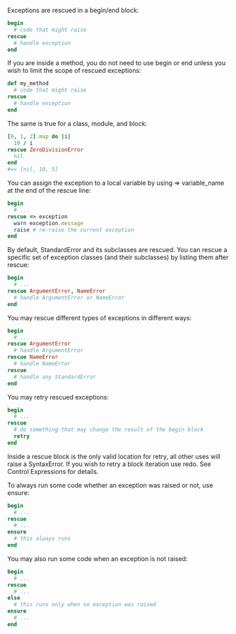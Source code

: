 Exceptions are rescued in a begin/end block:
```ruby
begin
  # code that might raise
rescue
  # handle exception
end
```

If you are inside a method, you do not need to use begin or end unless you wish to limit the scope of rescued exceptions:
```ruby
def my_method
  # code that might raise
rescue
  # handle exception
end
```

The same is true for a class, module, and block:
```ruby
[0, 1, 2].map do |i|
  10 / i
rescue ZeroDivisionError
  nil
end
#=> [nil, 10, 5]
```

You can assign the exception to a local variable by using => variable_name at the end of the rescue line:
```ruby
begin
  # ...
rescue => exception
  warn exception.message
  raise # re-raise the current exception
end
```

By default, StandardError and its subclasses are rescued. You can rescue a specific set of exception classes (and their subclasses) by listing them after rescue:
```ruby
begin
  # ...
rescue ArgumentError, NameError
  # handle ArgumentError or NameError
end
```

You may rescue different types of exceptions in different ways:
```ruby
begin
  # ...
rescue ArgumentError
  # handle ArgumentError
rescue NameError
  # handle NameError
rescue
  # handle any StandardError
end
```

You may retry rescued exceptions:
```ruby
begin
  # ...
rescue
  # do something that may change the result of the begin block
  retry
end
``` 
Inside a rescue block is the only valid location for retry, all other uses will raise a SyntaxError. If you wish to retry a block iteration use redo. See Control Expressions for details.


To always run some code whether an exception was raised or not, use ensure:
```ruby
begin
  # ...
rescue
  # ...
ensure
  # this always runs
end
```

You may also run some code when an exception is not raised:
```ruby
begin
  # ...
rescue
  # ...
else
  # this runs only when no exception was raised
ensure
  # ...
end
```
